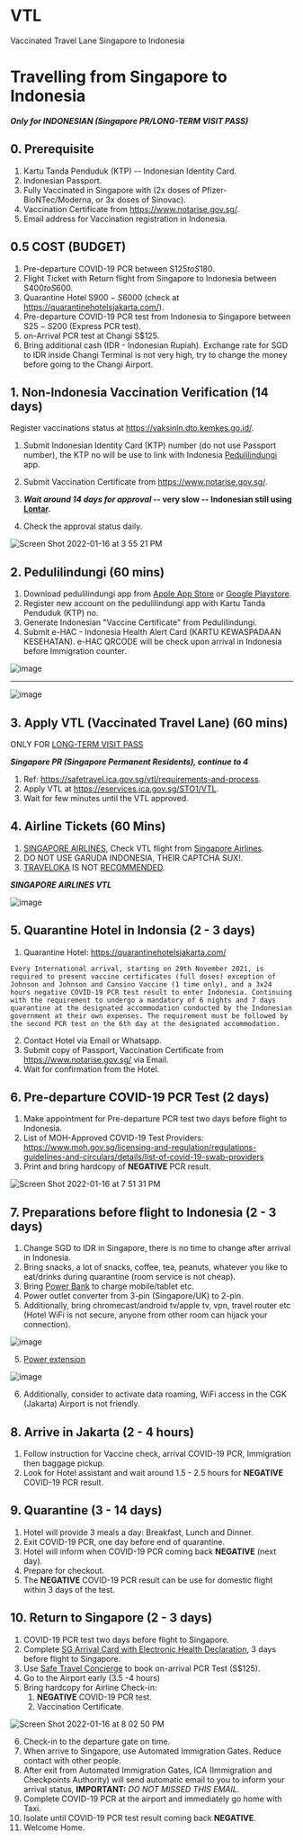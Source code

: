 # VTL
Vaccinated Travel Lane Singapore to Indonesia

# Travelling from Singapore to Indonesia 
 
**_Only for INDONESIAN (Singapore PR/LONG-TERM VISIT PASS)_**

## 0. Prerequisite

1. Kartu Tanda Penduduk (KTP) -- Indonesian Identity Card.
2. Indonesian Passport.
3. Fully Vaccinated in Singapore with (2x doses of Pfizer-BioNTec/Moderna, or 3x doses of Sinovac).
4. Vaccination Certificate from https://www.notarise.gov.sg/.
5. Email address for Vaccination registration in Indonesia.

## 0.5 COST (BUDGET)

1. Pre-departure COVID-19 PCR between S$125 to S$180.
2. Flight Ticket with Return flight from Singapore to Indonesia between S$400 to S$600.
3. Quarantine Hotel S$900 - S$6000 (check at https://quarantinehotelsjakarta.com/).
4. Pre-departure COVID-19 PCR test from Indonesia to Singapore between S$25 - S$200 (Express PCR test).
5. on-Arrival PCR test at Changi S$125.
6. Bring additional cash (IDR - Indonesian Rupiah). Exchange rate for SGD to IDR inside Changi Terminal is not very high, try to change the money before going to the Changi Airport.

## 1. Non‐Indonesia Vaccination Verification (14 days)

Register vaccinations status at https://vaksinln.dto.kemkes.go.id/.
1. Submit Indonesian Identity Card (KTP) number (do not use Passport number), the KTP no will be use to link with Indonesia [Pedulilindungi](https://www.pedulilindungi.id/) app.
2. Submit Vaccination Certificate from https://www.notarise.gov.sg/.

3. **_Wait around 14 days for approval_ -- very slow -- Indonesian still using [Lontar](https://www.nowbali.co.id/lontar-balis-palm-leaf-manuscripts/).** 

4. Check the approval status daily. 

![Screen Shot 2022-01-16 at 3 55 21 PM](https://user-images.githubusercontent.com/787301/149652065-ba6df3e4-576d-41a1-9fff-a0d26ac7839e.png)


## 2. Pedulilindungi (60 mins)

1. Download pedulilindungi app from [Apple App Store](https://apps.apple.com/us/app/pedulilindungi/id1504600374) or [Google Playstore](https://play.google.com/store/apps/details?id=com.telkom.tracencare&hl=en_SG&gl=US).
2. Register new account on the pedulilindungi app with Kartu Tanda Penduduk (KTP) no.
3. Generate Indonesian "Vaccine Certificate" from Pedulilindungi.
4. Submit e-HAC - Indonesia Health Alert Card (KARTU KEWASPADAAN KESEHATAN). e-HAC QRCODE will be check upon arrival in Indonesia before Immigration counter.


![image](https://user-images.githubusercontent.com/787301/149654479-af1a85fe-9245-43c4-96af-c3bf1699ed1b.png)


---

![image](https://user-images.githubusercontent.com/787301/149654728-77803cdc-2015-47ca-a4fc-9354e7074ce5.png)


## 3. Apply VTL (Vaccinated Travel Lane) (60 mins)

ONLY FOR [LONG-TERM VISIT PASS](https://www.mom.gov.sg/passes-and-permits)

**_Singapore PR (Singapore Permanent Residents), continue to 4_**

1. Ref: https://safetravel.ica.gov.sg/vtl/requirements-and-process.
2. Apply VTL at https://eservices.ica.gov.sg/STO1/VTL.
3. Wait for few minutes until the VTL approved.

## 4. Airline Tickets (60 Mins)

1. [SINGAPORE AIRLINES](https://www.singaporeair.com/), Check VTL flight from [Singapore Airlines](https://www.singaporeair.com/en_UK/us/travel-info/vaccinated-travel-lanes/).
2. DO NOT USE GARUDA INDONESIA, THEIR CAPTCHA SUX!.
3. [TRAVELOKA](https://www.traveloka.com/) IS NOT [RECOMMENDED](https://www.traveloka.com/en-sg/promotion/vtlflight).


**_SINGAPORE AIRLINES VTL_**

![image](https://user-images.githubusercontent.com/787301/149655341-8408590e-3f1c-459d-8e1c-9ab3ba6c77ae.png)

## 5. Quarantine Hotel in Indonsia (2 - 3 days)

1. Quarantine Hotel: https://quarantinehotelsjakarta.com/

`Every International arrival, starting on 29th November 2021, is required to present vaccine certificates (full doses) exception of Johnson and Johnson and Cansino Vaccine (1 time only), and a 3x24 hours negative COVID-19 PCR test result to enter Indonesia. Continuing with the requirement to undergo a mandatory of 6 nights and 7 days quarantine at the designated accommodation conducted by the Indonesian government at their own expenses. The requirement must be followed by the second PCR test on the 6th day at the designated accommodation.`

2. Contact Hotel via Email or Whatsapp.
3. Submit copy of Passport, Vaccination Certificate from https://www.notarise.gov.sg/ via Email.
4. Wait for confirmation from the Hotel.

## 6. Pre-departure COVID-19 PCR Test (2 days)

1. Make appointment for Pre-departure PCR test two days before flight to Indonesia.
2. List of MOH-Approved COVID-19 Test Providers:
   https://www.moh.gov.sg/licensing-and-regulation/regulations-guidelines-and-circulars/details/list-of-covid-19-swab-providers
3. Print and bring hardcopy of **NEGATIVE** PCR result.

![Screen Shot 2022-01-16 at 7 51 31 PM](https://user-images.githubusercontent.com/787301/149658897-f96e1c47-d01f-4ca5-9e96-56fd20cda878.png)

## 7. Preparations before flight to Indonesia (2 - 3 days)

1. Change SGD to IDR in Singapore, there is no time to change after arrival in Indonesia.
2. Bring snacks, a lot of snacks, coffee, tea, peanuts, whatever you like to eat/drinks during quarantine (room service is not cheap).
3. Bring [Power Bank](https://shopee.sg/shop/17628187/search?shopCollection=12770138) to charge mobile/tablet etc.
4. Power outlet converter from 3-pin (Singapore/UK) to 2-pin.
5. Additionally, bring chromecast/android tv/apple tv, vpn, travel router etc (Hotel WiFi is not secure, anyone from other room can hijack your connection). 

![image](https://user-images.githubusercontent.com/787301/149657014-6f49fe45-b63a-4e48-ac78-064e9aefa29b.png)

5. [Power extension](https://www.qoo10.sg/item/ALLOCACOC-ALLOCACOC-POWERCUBE-POWER-STRIP-POWER-SOCKET-CHARGER-TRAVEL-ADAPTER/445003333?banner_no=1305330)

![image](https://user-images.githubusercontent.com/787301/149656981-1e7a3481-5a39-4e7a-ac87-e721280db7da.png)

6. Additionally, consider to activate data roaming, WiFi access in the CGK (Jakarta) Airport is not friendly.

## 8. Arrive in Jakarta (2 - 4 hours)

1. Follow instruction for Vaccine check, arrival COVID-19 PCR, Immigration then baggage pickup.
2. Look for Hotel assistant and wait around 1.5 - 2.5 hours for **NEGATIVE** COVID-19 PCR result.

## 9. Quarantine (3 - 14 days)

1. Hotel will provide 3 meals a day: Breakfast, Lunch and Dinner.
2. Exit COVID-19 PCR, one day before end of quarantine.
3. Hotel will inform when COVID-19 PCR coming back **NEGATIVE** (next day).
4. Prepare for checkout.
5. The **NEGATIVE** COVID-19 PCR result can be use for domestic flight within 3 days of the test.

## 10. Return to Singapore (2 - 3 days)

1. COVID-19 PCR test two days before flight to Singapore.
2. Complete [SG Arrival Card with Electronic Health Declaration](https://www.ica.gov.sg/enter-depart/entry_requirements/sg-arrival-card), 3 days before flight to Singapore.
3. Use [Safe Travel Concierge](https://safetravel.changiairport.com/arrivalswabtest/#/) to book on-arrival PCR Test (S$125).
4. Go to the Airport early (3.5 -4 hours)
5. Bring hardcopy for Airline Check-in:
   1. **NEGATIVE** COVID-19 PCR test.
   2. Vaccination Certificate.

![Screen Shot 2022-01-16 at 8 02 50 PM](https://user-images.githubusercontent.com/787301/149659368-cd381577-0bff-4954-ade0-21134d7e6317.png)

6. Check-in to the departure gate on time.
7. When arrive to Singapore, use Automated Immigration Gates. Reduce contact with other people.
8. After exit from Automated Immigration Gates, ICA (Immigration and Checkpoints Authority) will send automatic email to you to inform your arrival status, **IMPORTANT:** _DO NOT MISSED THIS EMAIL_.
9. Complete COVID-19 PCR at the airport and immediately go home with Taxi.
10. Isolate until COVID-19 PCR test result coming back **NEGATIVE**.
11. Welcome Home.
  




